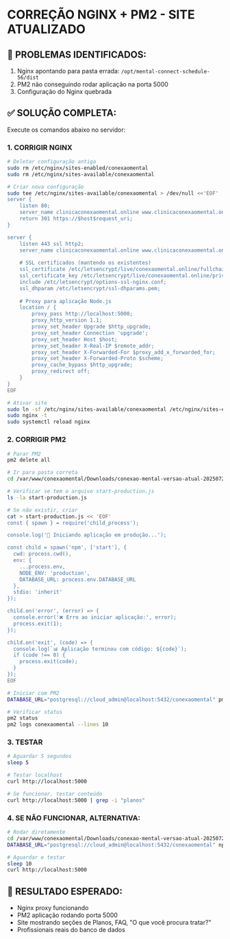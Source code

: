 # CORREÇÃO NGINX + PM2 - SITE ATUALIZADO

## 🔴 PROBLEMAS IDENTIFICADOS:
1. Nginx apontando para pasta errada: `/opt/mental-connect-schedule-56/dist`
2. PM2 não conseguindo rodar aplicação na porta 5000
3. Configuração do Nginx quebrada

## ✅ SOLUÇÃO COMPLETA:

Execute os comandos abaixo no servidor:

### 1. CORRIGIR NGINX
```bash
# Deletar configuração antiga
sudo rm /etc/nginx/sites-enabled/conexaomental
sudo rm /etc/nginx/sites-available/conexaomental

# Criar nova configuração
sudo tee /etc/nginx/sites-available/conexaomental > /dev/null <<'EOF'
server {
    listen 80;
    server_name clinicaconexaomental.online www.clinicaconexaomental.online;
    return 301 https://$host$request_uri;
}

server {
    listen 443 ssl http2;
    server_name clinicaconexaomental.online www.clinicaconexaomental.online;
    
    # SSL certificados (mantendo os existentes)
    ssl_certificate /etc/letsencrypt/live/conexaomental.online/fullchain.pem;
    ssl_certificate_key /etc/letsencrypt/live/conexaomental.online/privkey.pem;
    include /etc/letsencrypt/options-ssl-nginx.conf;
    ssl_dhparam /etc/letsencrypt/ssl-dhparams.pem;
    
    # Proxy para aplicação Node.js
    location / {
        proxy_pass http://localhost:5000;
        proxy_http_version 1.1;
        proxy_set_header Upgrade $http_upgrade;
        proxy_set_header Connection 'upgrade';
        proxy_set_header Host $host;
        proxy_set_header X-Real-IP $remote_addr;
        proxy_set_header X-Forwarded-For $proxy_add_x_forwarded_for;
        proxy_set_header X-Forwarded-Proto $scheme;
        proxy_cache_bypass $http_upgrade;
        proxy_redirect off;
    }
}
EOF

# Ativar site
sudo ln -sf /etc/nginx/sites-available/conexaomental /etc/nginx/sites-enabled/
sudo nginx -t
sudo systemctl reload nginx
```

### 2. CORRIGIR PM2
```bash
# Parar PM2
pm2 delete all

# Ir para pasta correta
cd /var/www/conexaomental/Downloads/conexao-mental-versao-atual-20250729

# Verificar se tem o arquivo start-production.js
ls -la start-production.js

# Se não existir, criar
cat > start-production.js << 'EOF'
const { spawn } = require('child_process');

console.log('🚀 Iniciando aplicação em produção...');

const child = spawn('npm', ['start'], {
  cwd: process.cwd(),
  env: {
    ...process.env,
    NODE_ENV: 'production',
    DATABASE_URL: process.env.DATABASE_URL
  },
  stdio: 'inherit'
});

child.on('error', (error) => {
  console.error('❌ Erro ao iniciar aplicação:', error);
  process.exit(1);
});

child.on('exit', (code) => {
  console.log(`📊 Aplicação terminou com código: ${code}`);
  if (code !== 0) {
    process.exit(code);
  }
});
EOF

# Iniciar com PM2
DATABASE_URL="postgresql://cloud_admin@localhost:5432/conexaomental" pm2 start start-production.js --name "conexaomental"

# Verificar status
pm2 status
pm2 logs conexaomental --lines 10
```

### 3. TESTAR
```bash
# Aguardar 5 segundos
sleep 5

# Testar localhost
curl http://localhost:5000

# Se funcionar, testar conteúdo
curl http://localhost:5000 | grep -i "planos"
```

### 4. SE NÃO FUNCIONAR, ALTERNATIVA:
```bash
# Rodar diretamente
cd /var/www/conexaomental/Downloads/conexao-mental-versao-atual-20250729
DATABASE_URL="postgresql://cloud_admin@localhost:5432/conexaomental" npm start &

# Aguardar e testar
sleep 10
curl http://localhost:5000
```

## 🎯 RESULTADO ESPERADO:
- Nginx proxy funcionando
- PM2 aplicação rodando porta 5000
- Site mostrando seções de Planos, FAQ, "O que você procura tratar?"
- Profissionais reais do banco de dados